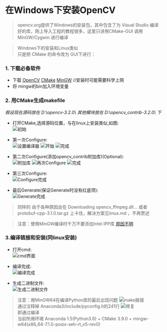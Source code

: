 # 在Windows下安装OpenCV

> opencv.org提供了Windows的安装包，其中包含了为 Visual Studio 编译好的库，网上导入工程的教程很多，这里只讲用CMake-GUI 调用 MinGW/Cygwin 进行编译

> Windows下的安装和Linux类似  
只是把 CMake 的命令改为 GUI下进行：

### 1. 下载必备软件
* 下载 [OpenCV](http://www.opencv.org/releases.html) [CMake](https://cmake.org/download/)  [MinGW](https://sourceforge.net/projects/mingw-w64/) //安装时可能需要科学上网  
* 将 mingw的bin加入环境变量

### 2. 用CMake生成makefile  

*假设现在源码放在 D:\opencv-3.2.0\ 其他模块放在 D:\opencv_contrib-3.2.0\ 下*

* 打开CMake,选择源码位置，与在linux上安装类似,如图:  
![初始](./1初始图.PNG)


* 第一次Configure:  
![设置编译器](./2第一次Configure.PNG)
![开始](./3第一次Configure开始.PNG)
![完成](./4第一次Configure完成.PNG)


* 第二次Configure(添加opencv_contrib附加库)(Optional):  
![附加库](./6添加附加库.PNG)
![再次Configure](./7第二次Configure.PNG)
![完成](./8第二次Configure完成.PNG)


* 第三次Configure:  
![Configure完成](./9第三次Configure完成.PNG)


* 最后Generate(保证Generate时没有红底项):  
![Generate完成](./10Generate完成.PNG)

>  同样的 由于各种原因会在 Downloading opencv_ffmpeg.dll... 或者 protobuf-cpp-3.1.0.tar.gz 上卡住，解决方案见linux.md ，不再赘述

> 注意：使用MinGW编译时千万不要添加Intel IPP库 [原因不明](https://github.com/opencv/opencv/issues/4778)

### 3.编译链接和安装(同linux安装)

* 打开cmd:  
![cmd界面](./11准备make.PNG)

* 编译完成:  
![编译完成](./12编译完成.PNG)

* 生成二进制文件:  
![生成二进制文件](./13生成完成.PNG)

> 注意：用MinGW64在编译Python库的最后出现问题 ![make报错](./14编译Python3时报错.PNG)  
通过注释掉 Anaconda3/include/pyconfig.h的241行 ![修复](./15注释hypot.PNG)  
即通过编译  
当前所用环境 Anaconda 1.5(Python3.6) + CMake 3.9.0 + mingw-w64(x86_64-7.1.0-posix-seh-rt_v5-rev0)
